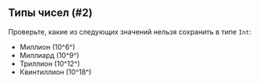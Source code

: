 ## Типы чисел (#2)

Проверьте, какие из следующих значений нельзя сохранить в типе `Int`:

- Миллион (10^6^)
- Миллиард (10^9^)
- Триллион (10^12^)
- Квинтиллион (10^18^)